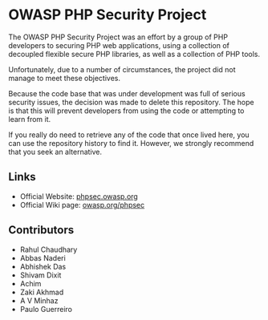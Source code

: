 # OWASP PHP Security Project

The OWASP PHP Security Project was an effort by a group of PHP developers to securing PHP web applications, using a collection of decoupled flexible secure PHP libraries, as well as a collection of PHP tools.

Unfortunately, due to a number of circumstances, the project did not manage to meet these objectives.

Because the code base that was under development was full of serious security issues, the decision was made to delete this repository. The hope is that this will prevent developers from using the code or attempting to learn from it.

If you really do need to retrieve any of the code that once lived here, you can use the repository history to find it. However, we strongly recommend that you seek an alternative.

## Links

* Official Website: [phpsec.owasp.org](http://phpsec.owasp.org)
* Official Wiki page: [owasp.org/phpsec](https://owasp.org/index.php/phpsec)

## Contributors

* Rahul Chaudhary
* Abbas Naderi
* Abhishek Das
* Shivam Dixit
* Achim
* Zaki Akhmad
* A V Minhaz
* Paulo Guerreiro
